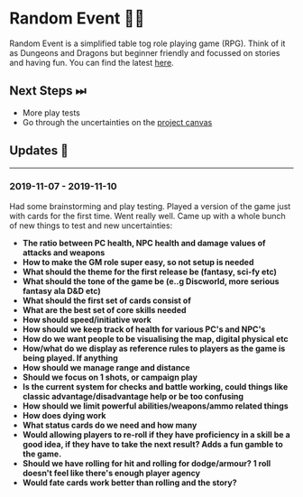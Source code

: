 # Random Event 🧙‍♂️

Random Event is a simplified table tog role playing game (RPG). Think of it as Dungeons and Dragons but beginner friendly and focussed on stories and having fun. You can find the latest [here](https://github.com/cajacko/rpg).

## Next Steps ⏭

- More play tests
- Go through the uncertainties on the [project canvas](https://github.com/cajacko/rpg/blob/master/CANVAS.md)

## Updates 🔼

---

### 2019-11-07 - 2019-11-10

Had some brainstorming and play testing. Played a version of the game just with cards for the first time. Went really well. Came up with a whole bunch of new things to test and new uncertainties:

- **The ratio between PC health, NPC health and damage values of attacks and weapons**
- **How to make the GM role super easy, so not setup is needed**
- **What should the theme for the first release be (fantasy, sci-fy etc)**
- **What should the tone of the game be (e..g Discworld, more serious fantasy ala D&D etc)**
- **What should the first set of cards consist of**
- **What are the best set of core skills needed**
- **How should speed/initiative work**
- **How should we keep track of health for various PC's and NPC's**
- **How do we want people to be visualising the map, digital physical etc**
- **How/what do we display as reference rules to players as the game is being played. If anything**
- **How should we manage range and distance**
- **Should we focus on 1 shots, or campaign play**
- **Is the current system for checks and battle working, could things like classic advantage/disadvantage help or be too confusing**
- **How should we limit powerful abilities/weapons/ammo related things**
- **How does dying work**
- **What status cards do we need and how many**
- **Would allowing players to re-roll if they have proficiency in a skill be a good idea, if they have to take the next result? Adds a fun gamble to the game.**
- **Should we have rolling for hit and rolling for dodge/armour? 1 roll doesn't feel like there's enough player agency**
- **Would fate cards work better than rolling and the story?**

